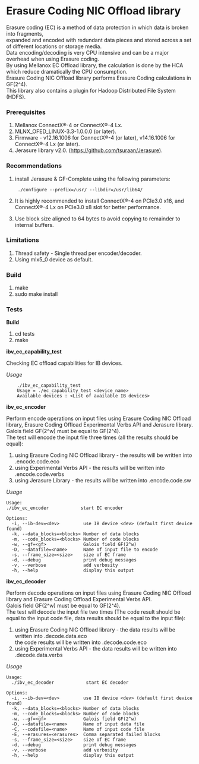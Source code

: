 # Erasure Coding NIC Offload library
Erasure coding (EC) is a method of data protection in which data is broken into fragments,  
expanded and encoded with redundant data pieces and stored across a set of different locations or storage media.  
Data encoding/decoding is very CPU intensive and can be a major overhead when using Erasure coding.  
By using Mellanox EC Offload library, the calculation is done by the HCA which reduce dramatically the CPU consumption.  
Erasure Coding NIC Offload library performs Erasure Coding calculations in GF(2^4).  
This library also contains a plugin for Hadoop Distributed File System (HDFS).

### Prerequisites
1. Mellanox ConnectX®-4 or ConnectX®-4 Lx.
2. MLNX_OFED_LINUX-3.3-1.0.0.0 (or later).
2. Firmware - v12.16.1006 for ConnectX®-4 (or later), v14.16.1006 for ConnectX®-4 Lx  (or later).
3. Jerasure library v2.0. (https://github.com/tsuraan/Jerasure).

### Recommendations
1. install Jerasure & GF-Complete using the following parameters:  
    
        ./configure --prefix=/usr/ --libdir=/usr/lib64/
2. It is highly recommended to install ConnectX®-4 on PCIe3.0 x16, and ConnectX®-4 Lx on PCIe3.0 x8 slot for better performance.
3. Use block size aligned to 64 bytes to avoid copying to remainder to internal buffers.

### Limitations
1. Thread safety - Single thread per encoder/decoder.
2. Using mlx5_0 device as default.

### Build
1. make
2. sudo make install

### Tests

**Build**  
1. cd tests  
2. make

**ibv_ec_capability_test**

Checking EC offload capabilities for IB devices.

*Usage*  

        ./ibv_ec_capability_test
        Usage = ./ec_capability_test <device_name>
        Available devices : <List of available IB devices>

**ibv_ec_encoder**

Perform encode operations on input files using Erasure Coding NIC Offload library, Erasure Coding Offload
Experimental Verbs API and Jerasure library.  
Galois field GF(2^w) must be equal to GF(2^4).  
The test will encode the input file three times (all the results should be equal):  
1. using Erasure Coding NIC Offload library - the results will be written into <inputFile>.encode.code.eco  
2. using Experimental Verbs API - the results will be written into <inputFile>.encode.code.verbs  
3. using Jerasure Library - the results will be written into <inputFile>.encode.code.sw

*Usage*  

    Usage:
    ./ibv_ec_encoder            start EC encoder
    
    Options:
      -i, --ib-dev=<dev>         use IB device <dev> (default first device found)
      -k, --data_blocks=<blocks> Number of data blocks
      -m, --code_blocks=<blocks> Number of code blocks
      -w, --gf=<gf>              Galois field GF(2^w)
      -D, --datafile=<name>      Name of input file to encode
      -s, --frame_size=<size>    size of EC frame
      -d, --debug                print debug messages
      -v, --verbose              add verbosity
      -h, --help                 display this output

**ibv_ec_decoder**

Perform decode operations on input files using Erasure Coding NIC Offload library and Erasure Coding Offload
Experimental Verbs API.  
Galois field GF(2^w) must be equal to GF(2^4).  
The test will decode the input file two times (The code result should be equal to the input code file, data results should be equal to the input file):  
1. using  Erasure Coding NIC Offload library - the data results will be written into <inputFile>.decode.data.eco  
                                               the code results will be written into <inputFile>.decode.code.eco  
2. using Experimental Verbs API - the data results will be written into <inputFile>.decode.data.verbs

*Usage*  

    Usage:
      ./ibv_ec_decoder            start EC decoder
    
    Options:
      -i, --ib-dev=<dev>         use IB device <dev> (default first device found)
      -k, --data_blocks=<blocks> Number of data blocks
      -m, --code_blocks=<blocks> Number of code blocks
      -w, --gf=<gf>              Galois field GF(2^w)
      -D, --datafile=<name>      Name of input data file
      -C, --codefile=<name>      Name of input code file
      -E, --erasures=<erasures>  Comma separated failed blocks
      -s, --frame_size=<size>    size of EC frame
      -d, --debug                print debug messages
      -v, --verbose              add verbosity
      -h, --help                 display this output

